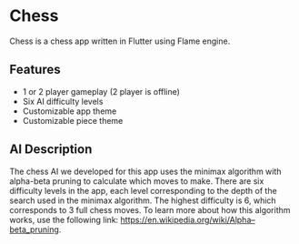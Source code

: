 
# Chess

Chess is a chess app written in Flutter using Flame engine.

## Features

- 1 or 2 player gameplay (2 player is offline)
- Six AI difficulty levels
- Customizable app theme
- Customizable piece theme

## AI Description

The chess AI we developed for this app uses the minimax algorithm with alpha-beta pruning to calculate which moves to make. There are six difficulty levels in the app, each level corresponding to the depth of the search used in the minimax algorithm. The highest difficulty is 6, which corresponds to 3 full chess moves. To learn more about how this algorithm works, use the following link: https://en.wikipedia.org/wiki/Alpha–beta_pruning.
